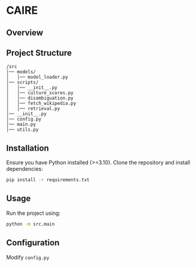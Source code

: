 # CAIRE

## Overview

## Project Structure
```
/src
│── models/
│   │── model_loader.py   
│── scripts/
│   │── __init__.py       
│   │── culture_scores.py 
│   │── disambiguation.py 
│   │── fetch_wikipedia.py
│   │── retrieval.py      
│── __init__.py           
│── config.py             
│── main.py               
│── utils.py              
```

## Installation
Ensure you have Python installed (>=3.10). Clone the repository and install dependencies:
```sh
pip install -r requirements.txt
```

## Usage
Run the project using:
```sh
python -m src.main
```

## Configuration
Modify `config.py`

